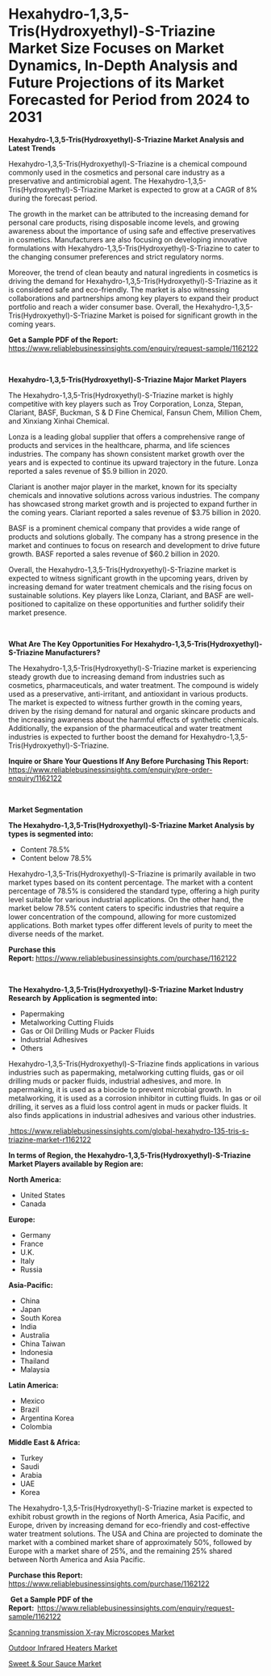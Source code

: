 <p><h1>Hexahydro-1,3,5-Tris(Hydroxyethyl)-S-Triazine Market Size Focuses on Market Dynamics, In-Depth Analysis and Future Projections of its Market Forecasted for Period from 2024 to 2031</h1></p><p><strong>Hexahydro-1,3,5-Tris(Hydroxyethyl)-S-Triazine Market Analysis and Latest Trends</strong></p>
<p><p>Hexahydro-1,3,5-Tris(Hydroxyethyl)-S-Triazine is a chemical compound commonly used in the cosmetics and personal care industry as a preservative and antimicrobial agent. The Hexahydro-1,3,5-Tris(Hydroxyethyl)-S-Triazine Market is expected to grow at a CAGR of 8% during the forecast period. </p><p>The growth in the market can be attributed to the increasing demand for personal care products, rising disposable income levels, and growing awareness about the importance of using safe and effective preservatives in cosmetics. Manufacturers are also focusing on developing innovative formulations with Hexahydro-1,3,5-Tris(Hydroxyethyl)-S-Triazine to cater to the changing consumer preferences and strict regulatory norms.</p><p>Moreover, the trend of clean beauty and natural ingredients in cosmetics is driving the demand for Hexahydro-1,3,5-Tris(Hydroxyethyl)-S-Triazine as it is considered safe and eco-friendly. The market is also witnessing collaborations and partnerships among key players to expand their product portfolio and reach a wider consumer base. Overall, the Hexahydro-1,3,5-Tris(Hydroxyethyl)-S-Triazine Market is poised for significant growth in the coming years.</p></p>
<p><strong>Get a Sample PDF of the Report:&nbsp;</strong> <a href="https://www.reliablebusinessinsights.com/enquiry/request-sample/1162122">https://www.reliablebusinessinsights.com/enquiry/request-sample/1162122</a></p>
<p>&nbsp;</p>
<p><strong>Hexahydro-1,3,5-Tris(Hydroxyethyl)-S-Triazine Major Market Players</strong></p>
<p><p>The Hexahydro-1,3,5-Tris(Hydroxyethyl)-S-Triazine market is highly competitive with key players such as Troy Corporation, Lonza, Stepan, Clariant, BASF, Buckman, S & D Fine Chemical, Fansun Chem, Million Chem, and Xinxiang Xinhai Chemical.</p><p>Lonza is a leading global supplier that offers a comprehensive range of products and services in the healthcare, pharma, and life sciences industries. The company has shown consistent market growth over the years and is expected to continue its upward trajectory in the future. Lonza reported a sales revenue of $5.9 billion in 2020.</p><p>Clariant is another major player in the market, known for its specialty chemicals and innovative solutions across various industries. The company has showcased strong market growth and is projected to expand further in the coming years. Clariant reported a sales revenue of $3.75 billion in 2020.</p><p>BASF is a prominent chemical company that provides a wide range of products and solutions globally. The company has a strong presence in the market and continues to focus on research and development to drive future growth. BASF reported a sales revenue of $60.2 billion in 2020.</p><p>Overall, the Hexahydro-1,3,5-Tris(Hydroxyethyl)-S-Triazine market is expected to witness significant growth in the upcoming years, driven by increasing demand for water treatment chemicals and the rising focus on sustainable solutions. Key players like Lonza, Clariant, and BASF are well-positioned to capitalize on these opportunities and further solidify their market presence.</p></p>
<p>&nbsp;</p>
<p><strong>What Are The Key Opportunities For Hexahydro-1,3,5-Tris(Hydroxyethyl)-S-Triazine Manufacturers?</strong></p>
<p><p>The Hexahydro-1,3,5-Tris(Hydroxyethyl)-S-Triazine market is experiencing steady growth due to increasing demand from industries such as cosmetics, pharmaceuticals, and water treatment. The compound is widely used as a preservative, anti-irritant, and antioxidant in various products. The market is expected to witness further growth in the coming years, driven by the rising demand for natural and organic skincare products and the increasing awareness about the harmful effects of synthetic chemicals. Additionally, the expansion of the pharmaceutical and water treatment industries is expected to further boost the demand for Hexahydro-1,3,5-Tris(Hydroxyethyl)-S-Triazine.</p></p>
<p><strong>Inquire or Share Your Questions If Any Before Purchasing This Report:</strong> <a href="https://www.reliablebusinessinsights.com/enquiry/pre-order-enquiry/1162122">https://www.reliablebusinessinsights.com/enquiry/pre-order-enquiry/1162122</a></p>
<p>&nbsp;</p>
<p><strong>Market Segmentation</strong></p>
<p><strong>The Hexahydro-1,3,5-Tris(Hydroxyethyl)-S-Triazine Market Analysis by types is segmented into:</strong></p>
<p><ul><li>Content 78.5%</li><li>Content below 78.5%</li></ul></p>
<p><p>Hexahydro-1,3,5-Tris(Hydroxyethyl)-S-Triazine is primarily available in two market types based on its content percentage. The market with a content percentage of 78.5% is considered the standard type, offering a high purity level suitable for various industrial applications. On the other hand, the market below 78.5% content caters to specific industries that require a lower concentration of the compound, allowing for more customized applications. Both market types offer different levels of purity to meet the diverse needs of the market.</p></p>
<p><strong>Purchase this Report:&nbsp;</strong><a href="https://www.reliablebusinessinsights.com/purchase/1162122">https://www.reliablebusinessinsights.com/purchase/1162122</a></p>
<p>&nbsp;</p>
<p><strong>The Hexahydro-1,3,5-Tris(Hydroxyethyl)-S-Triazine Market Industry Research by Application is segmented into:</strong></p>
<p><ul><li>Papermaking</li><li>Metalworking Cutting Fluids</li><li>Gas or Oil Drilling Muds or Packer Fluids</li><li>Industrial Adhesives</li><li>Others</li></ul></p>
<p><p>Hexahydro-1,3,5-Tris(Hydroxyethyl)-S-Triazine finds applications in various industries such as papermaking, metalworking cutting fluids, gas or oil drilling muds or packer fluids, industrial adhesives, and more. In papermaking, it is used as a biocide to prevent microbial growth. In metalworking, it is used as a corrosion inhibitor in cutting fluids. In gas or oil drilling, it serves as a fluid loss control agent in muds or packer fluids. It also finds applications in industrial adhesives and various other industries.</p></p>
<p><a href="https://www.reliablebusinessinsights.com/global-hexahydro-135-tris-s-triazine-market-r1162122">&nbsp;https://www.reliablebusinessinsights.com/global-hexahydro-135-tris-s-triazine-market-r1162122</a></p>
<p><strong>In terms of Region, the Hexahydro-1,3,5-Tris(Hydroxyethyl)-S-Triazine Market Players available by Region are:</strong></p>
<p>
    <p> <strong> North America: </strong>
        <ul>
            <li>United States</li>
            <li>Canada</li>
        </ul>
        </p> 
    <p> <strong> Europe: </strong>
        <ul>
            <li>Germany</li>
            <li>France</li>
            <li>U.K.</li>
            <li>Italy</li>
            <li>Russia</li>
        </ul>
        </p> 
    <p> <strong> Asia-Pacific: </strong>
        <ul>
            <li>China</li>
            <li>Japan</li>
            <li>South Korea</li>
            <li>India</li>
            <li>Australia</li>
            <li>China Taiwan</li>
            <li>Indonesia</li>
            <li>Thailand</li>
            <li>Malaysia</li>
        </ul>
        </p> 
    <p> <strong> Latin America: </strong>
        <ul>
            <li>Mexico</li>
            <li>Brazil</li>
            <li>Argentina Korea</li>
            <li>Colombia</li>
        </ul>
        </p> 
    <p> <strong> Middle East & Africa: </strong>
        <ul>
            <li>Turkey</li>
            <li>Saudi</li>
            <li>Arabia</li>
            <li>UAE</li>
            <li>Korea</li>
        </ul>
    </p>
    </p>
<p><p>The Hexahydro-1,3,5-Tris(Hydroxyethyl)-S-Triazine market is expected to exhibit robust growth in the regions of North America, Asia Pacific, and Europe, driven by increasing demand for eco-friendly and cost-effective water treatment solutions. The USA and China are projected to dominate the market with a combined market share of approximately 50%, followed by Europe with a market share of 25%, and the remaining 25% shared between North America and Asia Pacific.</p></p>
<p><strong>Purchase this Report: </strong><a href="https://www.reliablebusinessinsights.com/purchase/1162122">https://www.reliablebusinessinsights.com/purchase/1162122</a></p>
<p>&nbsp;<strong>Get a Sample PDF of the Report:&nbsp;&nbsp;</strong><a href="https://www.reliablebusinessinsights.com/enquiry/request-sample/1162122">https://www.reliablebusinessinsights.com/enquiry/request-sample/1162122</a></p>
<p><strong></strong></p>
<p><p><a href="https://github.com/lukmanduiky01/Market-Research-Report-List-1/blob/main/scanning-transmission-x-ray-microscopes-market.md">Scanning transmission X-ray Microscopes Market</a></p><p><a href="https://github.com/theanastasiyah/Market-Research-Report-List-1/blob/main/outdoor-infrared-heaters-market.md">Outdoor Infrared Heaters Market</a></p><p><a href="https://github.com/Gilanghao0/Market-Research-Report-List-1/blob/main/sweet-sour-sauce-market.md">Sweet & Sour Sauce Market</a></p></p>